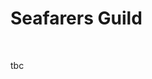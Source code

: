 <head>
  <link rel="stylesheet" href="../../Library/CSS/ContainerStyling.css" />
  <link rel="stylesheet" href="../../Library/CSS/FontStyling.css" />
  <link rel="stylesheet" href="../../Library/CSS/ObjectStyling.css" />
</head>

<body>
  <h1>Seafarers Guild</h1>
  <div class="divider"></div>
  <br />
  <p>tbc</p>
  <br />
</body>
